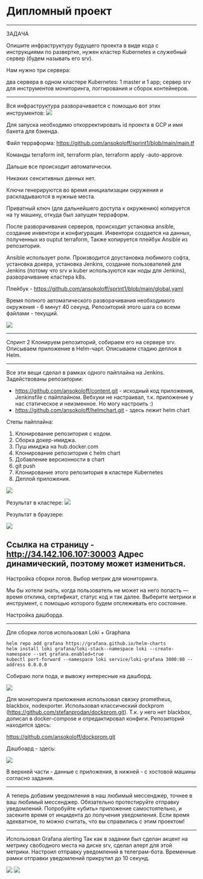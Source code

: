 # Дипломный проект 

---
ЗАДАЧА

Опишите инфраструктуру будущего проекта в виде кода с инструкциями по развертке, нужен кластер Kubernetes и служебный сервер (будем называть его srv).

Нам нужно три сервера:

два сервера в одном кластере Kubernetes: 1 master и 1 app;
сервер srv для инструментов мониторинга, логгирования и сборок контейнеров.

---

Вся инфраструктура разворачивается с помощью вот этих инструментов:
![](1.jpeg)

Для запуска необходимо откорректировать id проекта в GCP и имя бакета для бэкенда. 

Файл терраформа:
https://github.com/ansokoloff/sprint1/blob/main/main.tf

Команды terraform init, terraform plan, terraform apply -auto-approve.

Дальше все происходит автоматически.

Никаких сенситивных данных нет.

Ключи генерируются во время инициализации окружения и раскладываются в нужные места.

Приватный ключ (для дальнейшего доступа к окружению) копируется на ту машину, откуда был запущен терраформ.

После разворачивания серверов, происходит установка ansible, создание инвентори и конфигурация.
Инвентори создается на данных, полученных из ouptut terraform,
Также копируется плейбук Ansible из репозитория.

Ansible использует роли. Производится доустановка любимого софта, установка докера, установка Jenkins, создание пользователей для Jenkins (потому что srv и kuber используются как ноды для Jenkins), разворачивание кластера k8s.

Плейбук - https://github.com/ansokoloff/sprint1/blob/main/global.yaml

Время полного автоматического разворачивания необходимого окружения - 6 минут 40 секунд.
Репозиторий этого шага со всеми файлами - текущий.

![](1.png)

---
Спринт 2
Клонируем репозиторий, собираем его на сервере srv.
Описываем приложение в Helm-чарт.
Описываем стадию деплоя в Helm.

---

Все эти вещи сделал в рамках одного пайплайна на Jenkins.
Задействованы репозитории:
 - https://github.com/ansokoloff/content.git - исходный код приложения, Jenkinsfile с пайплайном. Вебхуки не настраивал, т.к. приложение у нас статическое и неизменное. Но могу настроить :)
 - https://github.com/ansokoloff/helmchart.git - здесь лежит helm chart
 
 Степы пайплайна:
  1. Клонирование репозитория с кодом.
  2. Сборка докер-имиджа.
  3. Пуш имиджа на hub.docker.com
  4. Клонирование репозитория с helm chart
  5. Добавление версионности в chart
  6. git push
  7. Клонирование этого репозитория в кластере Kubernetes
  8. Деплой приложения.
  
  ![](6.png)
  
  Результат в кластере:
  ![](2.png)
  
  Результат в браузере:
  
  ![](3.png)
  
  Ссылка на страницу - http://34.142.106.107:30003
  Адрес динамический, поэтому может измениться.
  ---
  
  Настройка сборки логов.
  Выбор метрик для мониторинга.
  
  Мы бы хотели знать, когда пользователь не может на него попасть — время отклика, сертификат, статус код и так далее. Выберите метрики и инструмент, с помощью которого будем отслеживать его состояние.
  
  Настройка дашборда.
  
  ---
  
  Для сборки логов использовал Loki + Graphana
  
  ```
  helm repo add grafana https://grafana.github.io/helm-charts
  helm install loki grafana/loki-stack--namespace loki --create-namespace --set grafana.enabled=true
  kubectl port-forward --namespace loki service/loki-grafana 3000:80 --address 0.0.0.0
  
  ```
  Собираю логи пода, и вывожу интересные на дашборд.
  
  ![](5.png)
  
  Для мониторинга приложения использовал связку prometheus, blackbox, nodexporter.
  Использовал классический dockprom (https://github.com/stefanprodan/dockprom.git).
  Т.к. у него нет blackbox, дописал в docker-compose и отредактировал конфиги.
  Репозиторий находится здесь:
  
  https://github.com/ansokoloff/dockprom.git
  
  Дашбоард - здесь:
  
  ![](7.png)
  
  В верхней части - данные с приложения, в нижней - с хостовой машины согласно задания.
  
  ---
  
  А теперь добавим уведомления в наш любимый мессенджер, точнее в ваш любимый мессенджер. Обязательно протестируйте отправку уведомлений. Попробуйте «убить» приложение самостоятельно, и засеките время от инцидента до получения уведомления. Если время адекватное, то можно считать, что вы справились с этим проектом!
  
  ---
  
  Использовал Grafana alerting
  Так как в задании был сделан акцент на метрику свободного места на диске srv, сделал алерт для этой метрики.
  Настроил отправку уведомлений в телеграм-бота.
  Временные рамки отправки уведомлений прикрутил до 10 секунд.
  
  ![](11.png)
  ![](12.png)